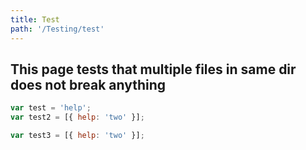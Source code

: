 ```yaml
---
title: Test
path: '/Testing/test'
---
```


## This page tests that multiple files in same dir does not break anything
```js:title=example.js
var test = 'help';
var test2 = [{ help: 'two' }];

var test3 = [{ help: 'two' }];
```
